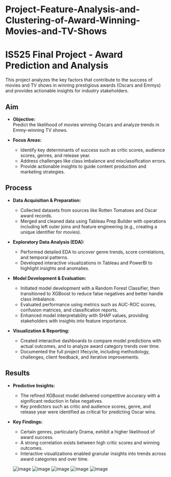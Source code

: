 # Project-Feature-Analysis-and-Clustering-of-Award-Winning-Movies-and-TV-Shows

# IS525 Final Project - Award Prediction and Analysis

This project analyzes the key factors that contribute to the success of movies and TV shows in winning prestigious awards (Oscars and Emmys) and provides actionable insights for industry stakeholders.

## Aim

- **Objective:**  
  Predict the likelihood of movies winning Oscars and analyze trends in Emmy-winning TV shows.

- **Focus Areas:**  
  - Identify key determinants of success such as critic scores, audience scores, genres, and release year.  
  - Address challenges like class imbalance and misclassification errors.  
  - Provide actionable insights to guide content production and marketing strategies.

## Process

- **Data Acquisition & Preparation:**  
  - Collected datasets from sources like Rotten Tomatoes and Oscar award records.  
  - Merged and cleaned data using Tableau Prep Builder with operations including left outer joins and feature engineering (e.g., creating a unique identifier for movies).

- **Exploratory Data Analysis (EDA):**  
  - Performed detailed EDA to uncover genre trends, score correlations, and temporal patterns.  
  - Developed interactive visualizations in Tableau and PowerBI to highlight insights and anomalies.

- **Model Development & Evaluation:**  
  - Initiated model development with a Random Forest Classifier, then transitioned to XGBoost to reduce false negatives and better handle class imbalance.  
  - Evaluated performance using metrics such as AUC-ROC scores, confusion matrices, and classification reports.  
  - Enhanced model interpretability with SHAP values, providing stakeholders with insights into feature importance.

- **Visualization & Reporting:**  
  - Created interactive dashboards to compare model predictions with actual outcomes, and to analyze award category trends over time.  
  - Documented the full project lifecycle, including methodology, challenges, client feedback, and iterative improvements.

## Results

- **Predictive Insights:**  
  - The refined XGBoost model delivered competitive accuracy with a significant reduction in false negatives.  
  - Key predictors such as critic and audience scores, genre, and release year were identified as critical for predicting Oscar wins.

- **Key Findings:**  
  - Certain genres, particularly Drama, exhibit a higher likelihood of award success.  
  - A strong correlation exists between high critic scores and winning outcomes.  
  - Interactive visualizations enabled granular insights into trends across award categories and over time.
 
  ![image](https://github.com/user-attachments/assets/0257ef87-9fa9-4ac9-864d-9a5df79bbc6c)
  ![image](https://github.com/user-attachments/assets/9c8f6098-ea8e-4c16-98ce-8c48c970e838)
  ![image](https://github.com/user-attachments/assets/943c11f4-4c2f-4d02-b2cd-760ef4f02e7a)
  ![image](https://github.com/user-attachments/assets/15b8c08a-07ce-43cb-a23b-69e9d7687d86)
  ![image](https://github.com/user-attachments/assets/4e462562-ae47-4a5f-a1b1-11290a7fdf65)





